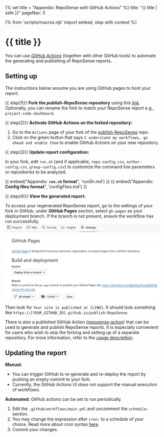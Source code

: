 {% set title = "Appendix: RepoSense with GitHub Actions" %}
<frontmatter>
  title: "{{ title | safe }}"
  pageNav: 3
</frontmatter>

{% from 'scripts/macros.njk' import embed, step with context %}

<h1 class="display-4"><md>{{ title }}</md></h1>

<div id="section-setting-up">

<div class="lead">

You can use [_GitHub Actions_](https://github.com/features/actions) (together with other GitHub tools) to automate the generating and publishing of RepoSense reports.
</div>

<!-- ==================================================================================================== -->

## Setting up

<box type="info" seamless>

The instructions below assume you are using GitHub pages to host your report.
</box>

{{ step(1)}} **Fork the _publish-RepoSense_ repository** using this [link](https://github.com/RepoSense/publish-RepoSense/fork). Optionally, you can rename the fork to match your RepoSense report e.g., `project-code-dashboard`.

{{ step(2)}} **Activate GitHub Actions on the forked repository:**

1. Go to the `Actions` page of your fork of the [publish-RepoSense](https://github.com/reposense/publish-RepoSense) repo.
1. Click on the green button that says `I understand my workflows, go ahead and enable them` to enable GitHub Actions on your new repository.

{{ step(3)}} **Update report configuration:**

In your fork, edit `run.sh` (and if applicable, `repo-config.csv`, `author-config.csv`, `group-config.csv`) to customize the command line parameters or repositories to be analyzed.

  {{ embed("Appendix: **`run.sh` format**", 'runSh.md') }}
  {{ embed("Appendix: **Config files format**", 'configFiles.md') }}

{{ step(4)}} **View the generated report:**

To access your regenerated RepoSense report, go to the settings of your fork in GitHub, under **GitHub Pages** section, select `gh-pages` as your deployment branch. If the branch is not present, ensure the workflow has run successfully. 
![Branch Setting](../images/publishingguide-branchsetting.jpg "Branch Setting")
Then look for `Your site is published at [LINK]`. It should look something like `https://[YOUR_GITHUB_ID].github.io/publish-RepoSense`.


<box type="tip" seamless>

There is also a published GitHub Action ([reposense-action](https://github.com/marketplace/actions/reposense-action)) that can be used to generate and publish RepoSense reports. It is especially convenient for users who wish to skip the forking and setting up of a separate repository. For more information, refer to the [usage description](https://github.com/marketplace/actions/reposense-action#usage).
</box>

</div>

<!-- ==================================================================================================== -->

<div id="section-updating-the-report">

## Updating the report

**Manual:**
* You can trigger GitHub to re-generate and re-deploy the report by pushing an empty commit to your fork.
* Currently, the GitHub Actions UI does not support the manual execution of workflows.

**Automated:** GitHub actions can be set to run periodically.
1. Edit the `.github/workflows/main.yml` and uncomment the `schedule:` section.
1. You may change the expression after `cron:` to a schedule of your choice. Read more about cron syntax [here](https://help.github.com/en/actions/reference/events-that-trigger-workflows#scheduled-events-schedule).
1. Commit your changes.

</div>
